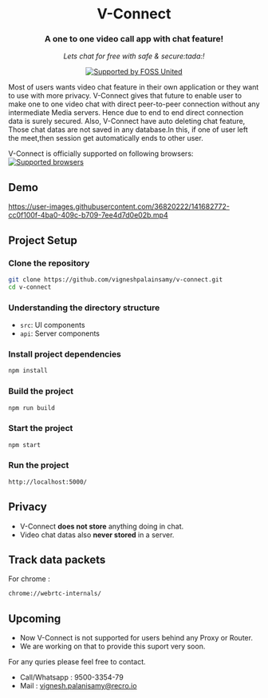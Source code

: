 <div align="center">
  <h1>V-Connect</h1>
  <h3>A one to one video call app with chat feature!</h3>
  <p>
    <i>Lets chat for free with safe & secure:tada:!</i>
  </p>
  <p>
    <a href="https://fossunited.org"><img src="http://fossunited.org/files/fossunited-badge.svg" alt="Supported by FOSS United" /></a>
  </p>
</div>

Most of users wants video chat feature in their own application or they want to use with more privacy. V-Connect gives that future to enable user to make one to one video chat with direct peer-to-peer connection without any intermediate Media servers. Hence due to end to end direct connection data is surely secured. Also, V-Connect have auto deleting chat feature, Those chat datas are not saved in any database.In this, if one of user left the meet,then session get automatically ends to other user.

V-Connect is officially supported on following browsers:
<a href="https://en.wikipedia.org/wiki/WebRTC"> 
<img src="https://blog.ivrpowers.com/postimages/technologies/ivrpowers-web-browser.007.jpeg" alt="Supported browsers" /> </a>

## Demo

https://user-images.githubusercontent.com/36820222/141682772-cc0f100f-4ba0-409c-b709-7ee4d7d0e02b.mp4



## Project Setup
### Clone the repository
```bash
git clone https://github.com/vigneshpalainsamy/v-connect.git
cd v-connect
```

### Understanding the directory structure
- `src`: UI components
- `api`: Server components

### Install project dependencies
```bash
npm install
```

### Build the project
```bash
npm run build
```

### Start the project
```bash
npm start
```

### Run the project
```bash
http://localhost:5000/
```

## Privacy 
- V-Connect **does not store** anything doing in chat.
- Video chat datas also **never stored** in a server.

## Track data packets
For chrome : 
```bash
chrome://webrtc-internals/
```

## Upcoming
- Now V-Connect is not supported for users behind any Proxy or Router.
- We are working on that to provide this suport very soon.

For any quries please feel free to contact.
- Call/Whatsapp : 9500-3354-79
- Mail : vignesh.palanisamy@recro.io


